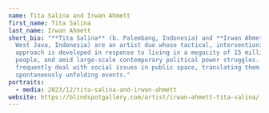 ```yaml
---
name: Tita Salina and Irwan Ahmett
first_name: Tita Salina
last_name: Irwan Ahmett
short_bio: "**Tita Salina** (b. Palembang, Indonesia) and **Irwan Ahmett** (b.
  West Java, Indonesia) are an artist duo whose tactical, interventionist
  approach is developed in response to living in a megacity of 15 million
  people, and amid large-scale contemporary political power struggles. They
  frequently deal with social issues in public space, translating them into
  spontaneously unfolding events."
portraits:
  - media: 2023/12/tita-salina-and-irwan-ahmett
website: https://blindspotgallery.com/artist/irwan-ahmett-tita-salina/
---
```

